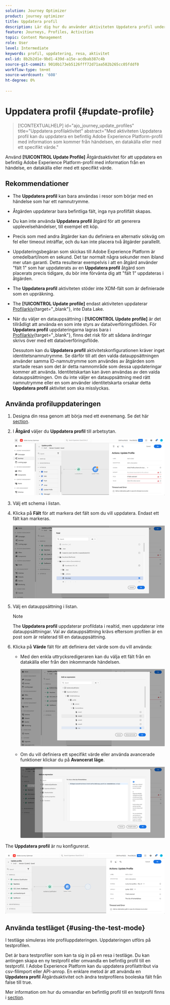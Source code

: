 ```yaml
---
solution: Journey Optimizer
product: journey optimizer
title: Uppdatera profil
description: Lär dig hur du använder aktiviteten Uppdatera profil under en resa
feature: Journeys, Profiles, Activities
topic: Content Management
role: User
level: Intermediate
keywords: profil, uppdatering, resa, aktivitet
exl-id: 8b2b2d1e-9bd1-439d-a15e-acdbab387c4b
source-git-commit: 9010b173eb5126fff72d71aa582b265cc05fddf0
workflow-type: tm+mt
source-wordcount: '608'
ht-degree: 0%

---
```


# Uppdatera profil {#update-profile}

>[!CONTEXTUALHELP]
>id="ajo_journey_update_profiles"
>title="Uppdatera profilaktivitet"
>abstract="Med aktiviteten Uppdatera profil kan du uppdatera en befintlig Adobe Experience Platform-profil med information som kommer från händelsen, en datakälla eller med ett specifikt värde."

Använd **[!UICONTROL Update Profile]** Åtgärdsaktivitet för att uppdatera en befintlig Adobe Experience Platform-profil med information från en händelse, en datakälla eller med ett specifikt värde.

## Rekommendationer

* The **Uppdatera profil** kan bara användas i resor som börjar med en händelse som har ett namnutrymme.
* Åtgärden uppdaterar bara befintliga fält, inga nya profilfält skapas.
* Du kan inte använda **Uppdatera profil** åtgärd för att generera upplevelsehändelser, till exempel ett köp.
* Precis som med andra åtgärder kan du definiera en alternativ sökväg om fel eller timeout inträffar, och du kan inte placera två åtgärder parallellt.
* Uppdateringsbegäran som skickas till Adobe Experience Platform är omedelbart/inom en sekund. Det tar normalt några sekunder men ibland mer utan garanti. Detta resulterar exempelvis i att en åtgärd använder &quot;fält 1&quot; som har uppdaterats av en **Uppdatera profil** åtgärd som placerats precis tidigare, du bör inte förvänta dig att &quot;fält 1&quot; uppdateras i åtgärden.
* The **Uppdatera profil** aktiviteten stöder inte XDM-fält som är definierade som en uppräkning.
* The **[!UICONTROL Update profile]** endast aktiviteten uppdaterar [Profilarkiv](https://experienceleague.adobe.com/docs/experience-platform/profile/home.html#profile-data-store){target="_blank"}, inte Data Lake.
* När du väljer en datauppsättning i **[!UICONTROL Update profile]** är det tillrådligt att använda en som inte styrs av dataöverföringsflöden. För **Uppdatera profil** uppdateringarna lagras bara i [Profilarkiv](https://experienceleague.adobe.com/docs/experience-platform/profile/home.html#profile-data-store){target="_blank"}, finns det risk för att sådana ändringar skrivs över med ett dataöverföringsflöde.

  Dessutom kan du **Uppdatera profil** aktivitetskonfigurationen kräver inget identitetsnamnutrymme. Se därför till att den valda datauppsättningen använder samma ID-namnutrymme som användes av åtgärden som startade resan som det är detta namnområde som dessa uppdateringar kommer att använda. Identitetskartan kan även användas av den valda datauppsättningen. Om du inte väljer en datauppsättning med rätt namnutrymme eller en som använder identitetskarta orsakar detta **Uppdatera profil** aktivitet som ska misslyckas.



## Använda profiluppdateringen

1. Designa din resa genom att börja med ett evenemang. Se det här [section](../building-journeys/journey.md).

1. I **Åtgärd** väljer du **Uppdatera profil** till arbetsytan.

   ![](assets/profileupdate0.png)

1. Välj ett schema i listan.

1. Klicka på **Fält** för att markera det fält som du vill uppdatera. Endast ett fält kan markeras.

   ![](assets/profileupdate2.png)

1. Välj en datauppsättning i listan.

   >[!NOTE]
   >
   >The **Uppdatera profil** uppdaterar profildata i realtid, men uppdaterar inte datauppsättningar. Val av datauppsättning krävs eftersom profilen är en post som är relaterad till en datauppsättning.

1. Klicka på **Värde** fält för att definiera det värde som du vill använda:

   * Med den enkla uttrycksredigeraren kan du välja ett fält från en datakälla eller från den inkommande händelsen.

     ![](assets/profileupdate4.png)

   * Om du vill definiera ett specifikt värde eller använda avancerade funktioner klickar du på **Avancerat läge**.

     ![](assets/profileupdate3.png)

The **Uppdatera profil** är nu konfigurerat.

![](assets/profileupdate1.png)


## Använda testläget {#using-the-test-mode}

I testläge simuleras inte profiluppdateringen. Uppdateringen utförs på testprofilen.

Det är bara testprofiler som kan ta sig in på en resa i testläge. Du kan antingen skapa en ny testprofil eller omvandla en befintlig profil till en testprofil. I Adobe Experience Platform kan du uppdatera profilattribut via csv-filimport eller API-anrop. En enklare metod är att använda en **Uppdatera profil** Åtgärdsaktivitet och ändra testprofilens booleska fält från false till true.

Mer information om hur du omvandlar en befintlig profil till en testprofil finns i [section](../audience/creating-test-profiles.md#create-test-profiles-csv).
